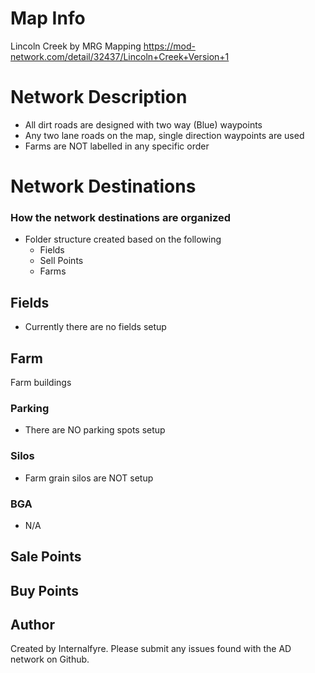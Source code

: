 
# Map Info
Lincoln Creek by MRG Mapping
https://mod-network.com/detail/32437/Lincoln+Creek+Version+1

# Network Description
- All dirt roads are designed with two way (Blue) waypoints
- Any two lane roads on the map, single direction waypoints are used
- Farms are NOT labelled in any specific order

# Network Destinations
### How the network destinations are organized
- Folder structure created based on the following
	- Fields
	- Sell Points
	- Farms
	
## Fields
- Currently there are no fields setup

## Farm
Farm buildings

### Parking
- There are NO parking spots setup

### Silos
- Farm grain silos are NOT setup

### BGA
- N/A

## Sale Points

## Buy Points

## Author
Created by Internalfyre. Please submit any issues found with the AD network on Github. 
